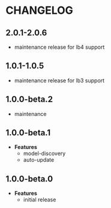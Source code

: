 # CHANGELOG

## 2.0.1-2.0.6

- maintenance release for lb4 support

## 1.0.1-1.0.5

- maintenance release for lb3 support

## 1.0.0-beta.2

- maintenance

## 1.0.0-beta.1

- **Features**
  - model-discovery
  - auto-update

## 1.0.0-beta.0

- **Features**
  - initial release
